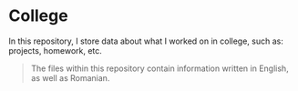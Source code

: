 # College
In this repository, I store data about what I worked on in college, such as: projects, homework, etc.
> The files within this repository contain information written in English, as well as Romanian.
